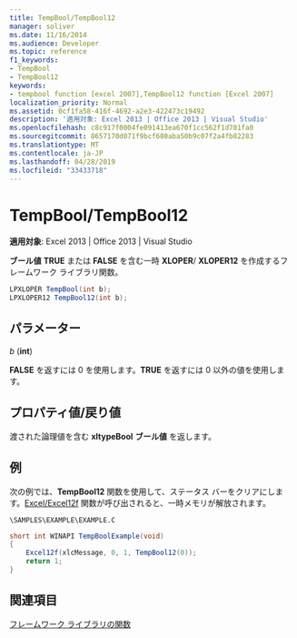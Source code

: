 ```yaml
---
title: TempBool/TempBool12
manager: soliver
ms.date: 11/16/2014
ms.audience: Developer
ms.topic: reference
f1_keywords:
- TempBool
- TempBool12
keywords:
- tempbool function [excel 2007],TempBool12 function [Excel 2007]
localization_priority: Normal
ms.assetid: 0cf1fa58-416f-4692-a2e3-422473c19492
description: '適用対象: Excel 2013 | Office 2013 | Visual Studio'
ms.openlocfilehash: c8c917f0004fe091413ea670f1cc562f1d701fa0
ms.sourcegitcommit: 8657170d071f9bcf680aba50b9c07f2a4fb82283
ms.translationtype: MT
ms.contentlocale: ja-JP
ms.lasthandoff: 04/28/2019
ms.locfileid: "33433718"
---
```

# <a name="tempbooltempbool12"></a>TempBool/TempBool12

 **適用対象**: Excel 2013 | Office 2013 | Visual Studio 
  
**ブール値** **TRUE** または **FALSE** を含む一時 **XLOPER**/ **XLOPER12** を作成するフレームワーク ライブラリ関数。
  
```cs
LPXLOPER TempBool(int b);
LPXLOPER12 TempBool12(int b);
```

## <a name="parameters"></a>パラメーター

 _b_ (**int**)
  
**FALSE** を返すには 0 を使用します。**TRUE** を返すには 0 以外の値を使用します。
  
## <a name="property-valuereturn-value"></a>プロパティ値/戻り値

渡された論理値を含む **xltypeBool** **ブール値** を返します。 
  
## <a name="example"></a>例

次の例では、**TempBool12** 関数を使用して、ステータス バーをクリアにします。[Excel/Excel12f](excel-excel12f.md) 関数が呼び出されると、一時メモリが解放されます。 
  
 `\SAMPLES\EXAMPLE\EXAMPLE.C`
  
```cs
short int WINAPI TempBoolExample(void)
{
    Excel12f(xlcMessage, 0, 1, TempBool12(0));
    return 1;
}
```

## <a name="see-also"></a>関連項目



[フレームワーク ライブラリの関数](functions-in-the-framework-library.md)

